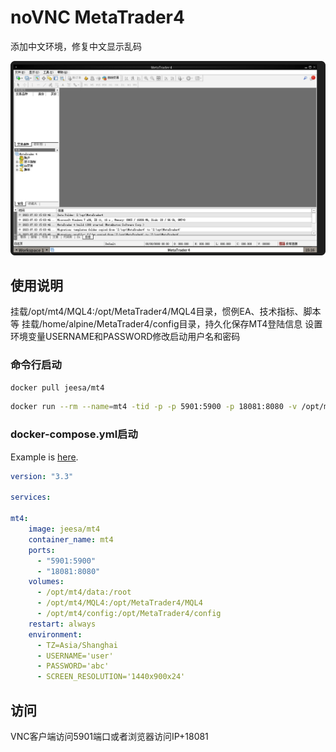 # noVNC MetaTrader4
添加中文环境，修复中文显示乱码

<img src="https://github.com/ZHonry/docker/blob/main/docker-mt4/screenshot/iShot_2023-07-03_15.16.39.png" width="800" />



## 使用说明
挂载/opt/mt4/MQL4:/opt/MetaTrader4/MQL4目录，惯例EA、技术指标、脚本等
挂载/home/alpine/MetaTrader4/config目录，持久化保存MT4登陆信息
设置环境变量USERNAME和PASSWORD修改启动用户名和密码

### 命令行启动

```bash
docker pull jeesa/mt4
```

```bash
docker run --rm --name=mt4 -tid -p -p 5901:5900 -p 18081:8080 -v /opt/mt4/data:/root -v /opt/mt4/config:/opt/MetaTrader4/config -v /opt/mt4/MQL4:/opt/MetaTrader4/MQL4 -e USERNAME='username' -e PASSWORD='password' -e SCREEN_RESOLUTION='1440x900x24' jeesa/mt4
```


### docker-compose.yml启动

Example is [here](docker-compose.yml).

```yml
version: "3.3"

services:

mt4:
    image: jeesa/mt4
    container_name: mt4
    ports:
      - "5901:5900"
      - "18081:8080"
    volumes:
      - /opt/mt4/data:/root
      - /opt/mt4/MQL4:/opt/MetaTrader4/MQL4
      - /opt/mt4/config:/opt/MetaTrader4/config
    restart: always
    environment:
      - TZ=Asia/Shanghai
      - USERNAME='user'
      - PASSWORD='abc'
      - SCREEN_RESOLUTION='1440x900x24'
```

## 访问

VNC客户端访问5901端口或者浏览器访问IP+18081


